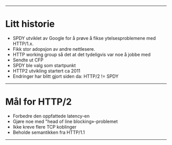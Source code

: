   ---

  # Litt historie
  - SPDY utviklet av Google for å prøve å fikse ytelsesproblemene med HTTP/1.x.
  - Fikk stor adopsjon av andre nettlesere.
  - HTTP working group så det at det tydeligvis var noe å jobbe med
  - Sendte ut CFP
  - SPDY ble valg som startpunkt
  - HTTP2 utvikling startert ca 2011
  - Endringer har blitt gjort siden da: HTTP/2 != SPDY

  ---

  # Mål for HTTP/2
  - Forbedre den oppfattede latency-en
  - Gjøre noe med "head of line blocking»-problemet
  - Ikke kreve flere TCP koblinger
  - Beholde semantikken fra HTTP/1.1

  ---